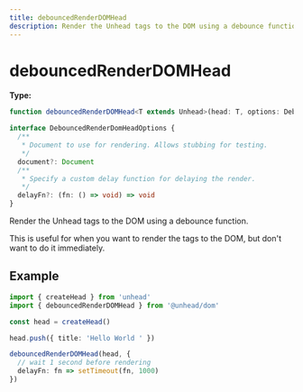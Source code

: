 ```yaml
---
title: debouncedRenderDOMHead
description: Render the Unhead tags to the DOM using a debounce function.
---
```


# debouncedRenderDOMHead

**Type:**

```ts
function debouncedRenderDOMHead<T extends Unhead>(head: T, options: DebouncedRenderDomHeadOptions = {}): Promise<void>
```

```ts
interface DebouncedRenderDomHeadOptions {
  /**
   * Document to use for rendering. Allows stubbing for testing.
   */
  document?: Document
  /**
   * Specify a custom delay function for delaying the render.
   */
  delayFn?: (fn: () => void) => void
}
```

Render the Unhead tags to the DOM using a debounce function.

This is useful for when you want to render the tags to the DOM, but don't want to do it immediately.

## Example

```ts
import { createHead } from 'unhead'
import { debouncedRenderDOMHead } from '@unhead/dom'

const head = createHead()

head.push({ title: 'Hello World ' })

debouncedRenderDOMHead(head, {
  // wait 1 second before rendering
  delayFn: fn => setTimeout(fn, 1000)
})
```
